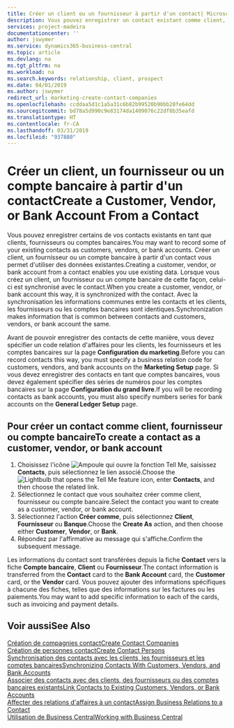 ```yaml
---
title: Créer un client ou un fournisseur à partir d'un contact| Microsoft Docs
description: Vous pouvez enregistrer un contact existant comme client, fournisseur, ou compte bancaire à l'aide des données existantes et spécifier une relation d'affaires.
services: project-madeira
documentationcenter: ''
author: jswymer
ms.service: dynamics365-business-central
ms.topic: article
ms.devlang: na
ms.tgt_pltfrm: na
ms.workload: na
ms.search.keywords: relationship, client, prospect
ms.date: 04/01/2019
ms.author: jswymer
redirect_url: marketing-create-contact-companies
ms.openlocfilehash: ccddaa5d1c1a5a31c6b82b99520b90bb28fe64dd
ms.sourcegitcommit: bd78a5d990c9e83174da1409076c22df8b35eafd
ms.translationtype: HT
ms.contentlocale: fr-CA
ms.lasthandoff: 03/31/2019
ms.locfileid: "937880"
---
```

# <a name="create-a-customer-vendor-or-bank-account-from-a-contact"></a><span data-ttu-id="d3df9-103">Créer un client, un fournisseur ou un compte bancaire à partir d'un contact</span><span class="sxs-lookup"><span data-stu-id="d3df9-103">Create a Customer, Vendor, or Bank Account From a Contact</span></span>
<span data-ttu-id="d3df9-104">Vous pouvez enregistrer certains de vos contacts existants en tant que clients, fournisseurs ou comptes bancaires.</span><span class="sxs-lookup"><span data-stu-id="d3df9-104">You may want to record some of your existing contacts as customers, vendors, or bank accounts.</span></span> <span data-ttu-id="d3df9-105">Créer un client, un fournisseur ou un compte bancaire à partir d'un contact vous permet d'utiliser des données existantes.</span><span class="sxs-lookup"><span data-stu-id="d3df9-105">Creating a customer, vendor, or bank account from a contact enables you use existing data.</span></span> <span data-ttu-id="d3df9-106">Lorsque vous créez un client, un fournisseur ou un compte bancaire de cette façon, celui-ci est synchronisé avec le contact.</span><span class="sxs-lookup"><span data-stu-id="d3df9-106">When you create a customer, vendor, or bank account this way, it is synchronized with the contact.</span></span> <span data-ttu-id="d3df9-107">Avec la synchronisation les informations communes entre les contacts et les clients, les fournisseurs ou les comptes bancaires sont identiques.</span><span class="sxs-lookup"><span data-stu-id="d3df9-107">Synchronization makes information that is common between contacts and customers, vendors, or bank account the same.</span></span>

<span data-ttu-id="d3df9-108">Avant de pouvoir enregistrer des contacts de cette manière, vous devez spécifier un code relation d'affaires pour les clients, les fournisseurs et les comptes bancaires sur la page **Configuration du marketing**.</span><span class="sxs-lookup"><span data-stu-id="d3df9-108">Before you can record contacts this way, you must specify a business relation code for customers, vendors, and bank accounts on the **Marketing Setup** page.</span></span> <span data-ttu-id="d3df9-109">Si vous devez enregistrer des contacts en tant que comptes bancaires, vous devez également spécifier des séries de numéros pour les comptes bancaires sur la page **Configuration du grand livre**.</span><span class="sxs-lookup"><span data-stu-id="d3df9-109">If you will be recording contacts as bank accounts, you must also specify numbers series for bank accounts on the **General Ledger Setup** page.</span></span>

## <a name="to-create-a-contact-as-a-customer-vendor-or-bank-account"></a><span data-ttu-id="d3df9-110">Pour créer un contact comme client, fournisseur ou compte bancaire</span><span class="sxs-lookup"><span data-stu-id="d3df9-110">To create a contact as a customer, vendor, or bank account</span></span>
1. <span data-ttu-id="d3df9-111">Choisissez l'icône ![Ampoule qui ouvre la fonction Tell Me](media/ui-search/search_small.png "Dites-moi ce que vous voulez faire"), saisissez **Contacts**, puis sélectionnez le lien associé.</span><span class="sxs-lookup"><span data-stu-id="d3df9-111">Choose the ![Lightbulb that opens the Tell Me feature](media/ui-search/search_small.png "Tell me what you want to do") icon, enter **Contacts**, and then choose the related link.</span></span>
2. <span data-ttu-id="d3df9-112">Sélectionnez le contact que vous souhaitez créer comme client, fournisseur ou compte bancaire.</span><span class="sxs-lookup"><span data-stu-id="d3df9-112">Select the contact you want to create as a customer, vendor, or bank account.</span></span>
3. <span data-ttu-id="d3df9-113">Sélectionnez l'action **Créer comme**, puis sélectionnez **Client**, **Fournisseur** ou **Banque**.</span><span class="sxs-lookup"><span data-stu-id="d3df9-113">Choose the **Create As** action, and then choose either **Customer**, **Vendor**, or **Bank**.</span></span>
4. <span data-ttu-id="d3df9-114">Répondez par l'affirmative au message qui s'affiche.</span><span class="sxs-lookup"><span data-stu-id="d3df9-114">Confirm the subsequent message.</span></span>

<span data-ttu-id="d3df9-115">Les informations du contact sont transférées depuis la fiche **Contact** vers la fiche **Compte bancaire**, **Client** ou **Fournisseur**.</span><span class="sxs-lookup"><span data-stu-id="d3df9-115">The contact information is transferred from the **Contact** card to the **Bank Account** card, the **Customer** card, or the **Vendor** card.</span></span> <span data-ttu-id="d3df9-116">Vous pouvez ajouter des informations spécifiques à chacune des fiches, telles que des informations sur les factures ou les paiements.</span><span class="sxs-lookup"><span data-stu-id="d3df9-116">You may want to add specific information to each of the cards, such as invoicing and payment details.</span></span>

## <a name="see-also"></a><span data-ttu-id="d3df9-117">Voir aussi</span><span class="sxs-lookup"><span data-stu-id="d3df9-117">See Also</span></span>
[<span data-ttu-id="d3df9-118">Création de compagnies contact</span><span class="sxs-lookup"><span data-stu-id="d3df9-118">Create Contact Companies</span></span>](marketing-create-contact-companies.md)  
[<span data-ttu-id="d3df9-119">Création de personnes contact</span><span class="sxs-lookup"><span data-stu-id="d3df9-119">Create Contact Persons</span></span>](marketing-create-contact-persons.md)  
[<span data-ttu-id="d3df9-120">Synchronisation des contacts avec les clients, les fournisseurs et les comptes bancaires</span><span class="sxs-lookup"><span data-stu-id="d3df9-120">Synchronizing Contacts With Customers, Vendors, and Bank Accounts</span></span>](marketing-synchronize-contacts-customers-vendors-bank-accounts.md)  
[<span data-ttu-id="d3df9-121">Associer des contacts avec des clients, des fournisseurs ou des comptes bancaires existants</span><span class="sxs-lookup"><span data-stu-id="d3df9-121">Link Contacts to Existing Customers, Vendors, or Bank Accounts</span></span>](marketing-how-link-contact.md)  
[<span data-ttu-id="d3df9-122">Affecter des relations d'affaires à un contact</span><span class="sxs-lookup"><span data-stu-id="d3df9-122">Assign Business Relations to a Contact</span></span>](marketing-business-relations.md#AssignBusRelContact)  
[<span data-ttu-id="d3df9-123">Utilisation de Business Central</span><span class="sxs-lookup"><span data-stu-id="d3df9-123">Working with Business Central</span></span>](ui-work-product.md)
